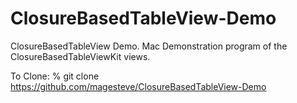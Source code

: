 # ClosureBasedTableView-Demo

ClosureBasedTableView Demo.
Mac Demonstration program of the ClosureBasedTableViewKit views.

To Clone: % git clone https://github.com/magesteve/ClosureBasedTableView-Demo
